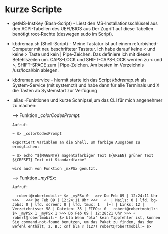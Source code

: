 # kurze Scripte

- getMS-InstKey (Bash-Script) - Liest den MS-Installationsschlüssel aus den ACPI-Tabellen des UEFI/BIOS aus
Der Zugriff auf diese Tabellen benötigt root-Rechte (deswegen sudo im Script).

- kbdremap.sh (Shell-Script) - Meine Tastatur ist auf einem refurbished-Computer mit neu beschrifteter Tastatur. 
Ich habe darauf keine < und keine > Taste und kein | Pipe-Zeichen. Das definiere ich mit diesen Befehlszeilen um. 
CAPS-LOCK und SHIFT-CAPS-LOCK werden zu < und >, SHIFT-SPACE zum | Pipe-Zeichen. 
Am besten im Verzeichnis /usr/local/bin ablegen.

- kbdremap.service - hiermit starte ich das Script _kbdremap.sh_ als System-Service (mit systemctl) und 
habe dann für alle Terminals und X die Tasten ab Systemstart zur Verfügung

- .alias -Funktionen und kurze Schnipsel,um das CLI für mich angenehmer zu machen:

  --> Funktion *_colorCodesPrompt*:
  
      Aufruf: 
      
      ~ $> _colorCodesPrompt
  
      exportiert Variablen an die Shell, um farbige Ausgaben zu ermöglichen:
      
      ~ $> echo "${MAGENTA} magentafarbiger Text ${GREEN} grüner Text ${CRESET} Text mit Standardfarbe"
      
      wird auch von Funktion _mxPSx genutzt.
  
  
  --> Funktion *_myPSx*:
      
      Aufruf:
   `  
      robert@robertmobil:~ $> _myPSx 0  
      >>> Do Feb 09 | 12:24:11 Uhr >>>  
      <<< Do Feb 09 | 12:24:11 Uhr <<<  
       ✓  | Mails: 0 | lfd. bg-Jobs: 0 | lfd. screen: 0 | lfd. tmux: 1  
      [~] | Links: 12 | Verzeichnisse: 58 | Dateien: 35 | FIFOs: 0  
      robert@robertmobil:~ $> _myPSx 1 _myPSx 1
      >>> Do Feb 09 | 12:28:21 Uhr >>>
       ✓ robert@robertmobil:~ $> bla
      Wenn 'bla' kein Tippfehler ist, können Sie command-not-found benutzen, um das Paket zu finden, das den Befehl enthält, z. B.:
      cnf bla
       ✗ (127) robert@robertmobil:~ $>  `  
       
       
